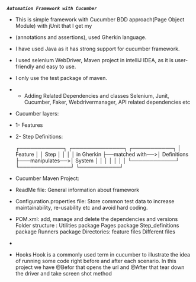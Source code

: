 _**`Automation Framework with Cucumber`**_

* This is simple framework with Cucumber BDD approach(Page Object Module) with jUnit that I get my
* (annotations and assertions), used Gherkin language.
* I have used Java as it has strong support for cucumber framework.
* I used selenium WebDriver, Maven project in intelliJ IDEA, as it is user-friendly and easy to use.
* I only use the test package of maven.

* * Adding Related Dependencies and classes
    Selenium, Junit, Cucumber, Faker, Webdrivermanager, API related dependencies etc

* Cucumber layers:
* 1- Features
* 2- Step Definitions:

  ┌────────────┐                 ┌──────────────┐                 ┌───────────┐
  │   Feature  │                 │     Step     │                 │           │
  │ in Gherkin ├──matched with──>│ Definitions  ├───manipulates──>│  System   │
  │            │                 │              │                 │           │
  └────────────┘                 └──────────────┘                 └───────────┘

* Cucumber Maven Project:
* ReadMe file: General information about framework
* Configuration.properties file: Store common test data to increase maintainability, re-usability etc and avoid hard coding.
* POM.xml: add, manage and delete the dependencies and versions
  Folder structure : Utilities package
  Pages package
  Step_definitions package
  Runners package
  Directories: feature files
  Different files
*
* Hooks
  Hook is a commonly used term in cucumber to illustrate the idea of running some code right before and after each scenario.
  In this project we have @Befor that opens the url and @After that tear down the driver and take screen shot method
